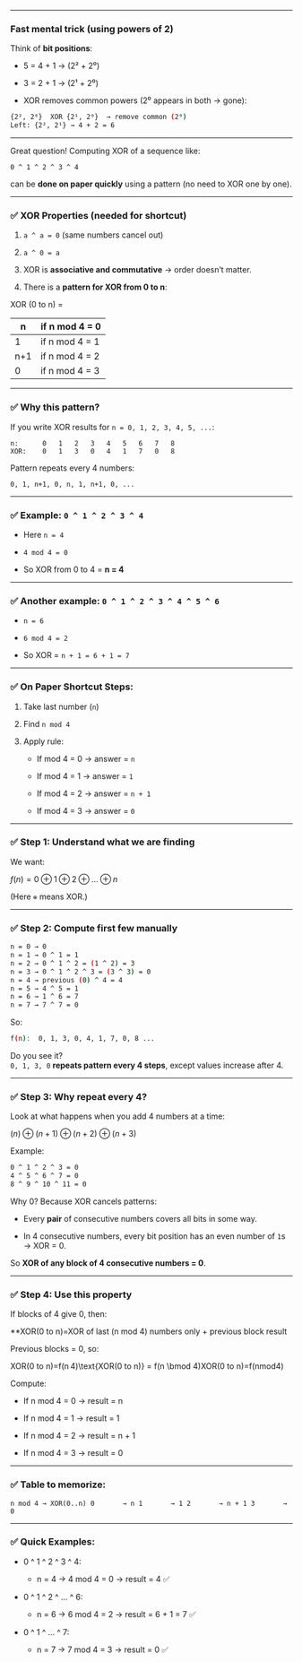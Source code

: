 
---

### **Fast mental trick (using powers of 2)**

Think of **bit positions**:

- 5 = 4 + 1 → (2² + 2⁰)
    
- 3 = 2 + 1 → (2¹ + 2⁰)
    
- XOR removes common powers (2⁰ appears in both → gone):
    
```sh
{2², 2⁰}  XOR {2¹, 2⁰}  → remove common (2⁰)
Left: {2², 2¹} → 4 + 2 = 6
```


---


Great question! Computing XOR of a sequence like:

`0 ^ 1 ^ 2 ^ 3 ^ 4`

can be **done on paper quickly** using a pattern (no need to XOR one by one).

---

### ✅ XOR Properties (needed for shortcut)

1. `a ^ a = 0` (same numbers cancel out)
    
2. `a ^ 0 = a`
    
3. XOR is **associative and commutative** → order doesn’t matter.
    
4. There is a **pattern for XOR from 0 to n**:
    


XOR (0 to n) = 

| n   | if n mod 4 = 0 |
| --- | -------------- |
| 1   | if n mod 4 = 1 |
| n+1 | if n mod 4 = 2 |
| 0   | if n mod 4 = 3 |


---

### ✅ Why this pattern?

If you write XOR results for `n = 0, 1, 2, 3, 4, 5, ...`:

```
n:      0   1   2   3   4   5   6   7   8
XOR:    0   1   3   0   4   1   7   0   8

```

Pattern repeats every 4 numbers:

`0, 1, n+1, 0, n, 1, n+1, 0, ...`

---

### ✅ Example: `0 ^ 1 ^ 2 ^ 3 ^ 4`

- Here `n = 4`
    
- `4 mod 4 = 0`
    
- So XOR from 0 to 4 = **n = 4**
    

---

### ✅ Another example: `0 ^ 1 ^ 2 ^ 3 ^ 4 ^ 5 ^ 6`

- `n = 6`
    
- `6 mod 4 = 2`
    
- So XOR = `n + 1 = 6 + 1 = 7`
    

---

### ✅ On Paper Shortcut Steps:

1. Take last number (`n`)
    
2. Find `n mod 4`
    
3. Apply rule:
    
    - If mod 4 = 0 → answer = `n`
        
    - If mod 4 = 1 → answer = `1`
        
    - If mod 4 = 2 → answer = `n + 1`
        
    - If mod 4 = 3 → answer = `0`

---

### ✅ Step 1: Understand what we are finding

We want:

$f(n)=0⊕1⊕2⊕…⊕n$

(Here `⊕` means XOR.)

---

### ✅ Step 2: Compute first few manually

```sh
n = 0 → 0
n = 1 → 0 ^ 1 = 1
n = 2 → 0 ^ 1 ^ 2 = (1 ^ 2) = 3
n = 3 → 0 ^ 1 ^ 2 ^ 3 = (3 ^ 3) = 0
n = 4 → previous (0) ^ 4 = 4
n = 5 → 4 ^ 5 = 1
n = 6 → 1 ^ 6 = 7
n = 7 → 7 ^ 7 = 0
```

So:

```sh
f(n):  0, 1, 3, 0, 4, 1, 7, 0, 8 ...
```

Do you see it?  
`0, 1, 3, 0` **repeats pattern every 4 steps**, except values increase after 4.

---

### ✅ Step 3: Why repeat every 4?

Look at what happens when you add 4 numbers at a time:

$(n)⊕(n+1)⊕(n+2)⊕(n+3)$

Example:

```sh
0 ^ 1 ^ 2 ^ 3 = 0
4 ^ 5 ^ 6 ^ 7 = 0
8 ^ 9 ^ 10 ^ 11 = 0
```

Why 0? Because XOR cancels patterns:

- Every **pair** of consecutive numbers covers all bits in some way.
    
- In 4 consecutive numbers, every bit position has an even number of `1`s → XOR = 0.
    

So **XOR of any block of 4 consecutive numbers = 0**.

---

### ✅ Step 4: Use this property

If blocks of 4 give 0, then:

**XOR(0 to n)=XOR of last (n mod 4) numbers only + previous block result

Previous blocks = 0, so:

XOR(0 to n)=f(n  4)\text{XOR(0 to n)} = f(n \bmod 4)XOR(0 to n)=f(nmod4)

Compute:

- If n mod 4 = 0 → result = n
    
- If n mod 4 = 1 → result = 1
    
- If n mod 4 = 2 → result = n + 1
    
- If n mod 4 = 3 → result = 0
    

---

### ✅ Table to memorize:

`n mod 4 → XOR(0..n) 0       → n 1       → 1 2       → n + 1 3       → 0`

---

### ✅ Quick Examples:

- 0 ^ 1 ^ 2 ^ 3 ^ 4:
    
    - n = 4 → 4 mod 4 = 0 → result = 4 ✅
        
- 0 ^ 1 ^ 2 ^ ... ^ 6:
    
    - n = 6 → 6 mod 4 = 2 → result = 6 + 1 = 7 ✅
        
- 0 ^ 1 ^ ... ^ 7:
    
    - n = 7 → 7 mod 4 = 3 → result = 0 ✅